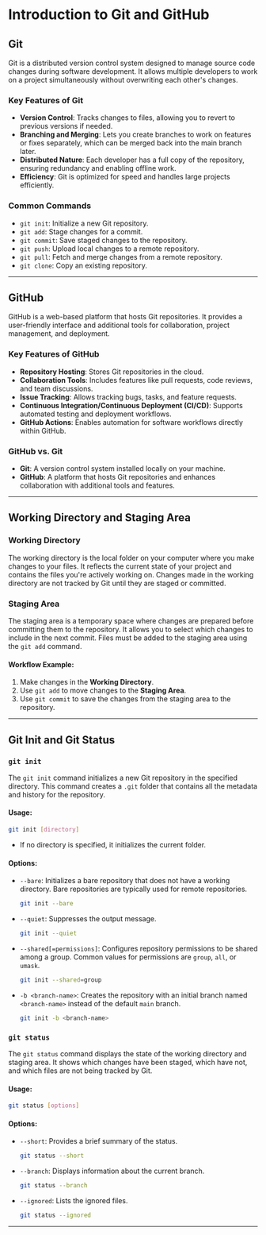 # Introduction to Git and GitHub

## **Git**
Git is a distributed version control system designed to manage source code changes during software development. It allows multiple developers to work on a project simultaneously without overwriting each other's changes.

### **Key Features of Git**
- **Version Control**: Tracks changes to files, allowing you to revert to previous versions if needed.
- **Branching and Merging**: Lets you create branches to work on features or fixes separately, which can be merged back into the main branch later.
- **Distributed Nature**: Each developer has a full copy of the repository, ensuring redundancy and enabling offline work.
- **Efficiency**: Git is optimized for speed and handles large projects efficiently.

### **Common Commands**
- `git init`: Initialize a new Git repository.
- `git add`: Stage changes for a commit.
- `git commit`: Save staged changes to the repository.
- `git push`: Upload local changes to a remote repository.
- `git pull`: Fetch and merge changes from a remote repository.
- `git clone`: Copy an existing repository.

---

## **GitHub**
GitHub is a web-based platform that hosts Git repositories. It provides a user-friendly interface and additional tools for collaboration, project management, and deployment.

### **Key Features of GitHub**
- **Repository Hosting**: Stores Git repositories in the cloud.
- **Collaboration Tools**: Includes features like pull requests, code reviews, and team discussions.
- **Issue Tracking**: Allows tracking bugs, tasks, and feature requests.
- **Continuous Integration/Continuous Deployment (CI/CD)**: Supports automated testing and deployment workflows.
- **GitHub Actions**: Enables automation for software workflows directly within GitHub.

### **GitHub vs. Git**
- **Git**: A version control system installed locally on your machine.
- **GitHub**: A platform that hosts Git repositories and enhances collaboration with additional tools and features.

---

## **Working Directory and Staging Area**

### **Working Directory**
The working directory is the local folder on your computer where you make changes to your files. It reflects the current state of your project and contains the files you're actively working on. Changes made in the working directory are not tracked by Git until they are staged or committed.

### **Staging Area**
The staging area is a temporary space where changes are prepared before committing them to the repository. It allows you to select which changes to include in the next commit. Files must be added to the staging area using the `git add` command.

#### Workflow Example:
1. Make changes in the **Working Directory**.
2. Use `git add` to move changes to the **Staging Area**.
3. Use `git commit` to save the changes from the staging area to the repository.

---

## **Git Init and Git Status**

### **`git init`**
The `git init` command initializes a new Git repository in the specified directory. This command creates a `.git` folder that contains all the metadata and history for the repository.

#### **Usage**:
```bash
git init [directory]
```

- If no directory is specified, it initializes the current folder.

#### **Options**:
- `--bare`: Initializes a bare repository that does not have a working directory. Bare repositories are typically used for remote repositories.
  ```bash
  git init --bare
  ```
- `--quiet`: Suppresses the output message.
  ```bash
  git init --quiet
  ```
- `--shared[=permissions]`: Configures repository permissions to be shared among a group. Common values for permissions are `group`, `all`, or `umask`.
  ```bash
  git init --shared=group
  ```
- `-b <branch-name>`: Creates the repository with an initial branch named `<branch-name>` instead of the default `main` branch.
  ```bash
  git init -b <branch-name>
  ```

### **`git status`**
The `git status` command displays the state of the working directory and staging area. It shows which changes have been staged, which have not, and which files are not being tracked by Git.

#### **Usage**:
```bash
git status [options]
```

#### **Options**:
- `--short`: Provides a brief summary of the status.
  ```bash
  git status --short
  ```
- `--branch`: Displays information about the current branch.
  ```bash
  git status --branch
  ```
- `--ignored`: Lists the ignored files.
  ```bash
  git status --ignored
  ```

---
